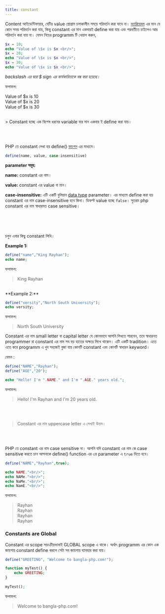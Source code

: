 ```yaml
---
title: constant
---
```


Content আইডেন্টিফায়ার, যেটির value প্রোগ্রাম চলাকালীন সময়ে পরিবর্তন করা যাবে না। [ভ্যারিয়েবল](variable.md) এর মান যে কোন সময় পরিবর্তন করা যায়, কিন্তু constant এর মান একবারই define করা যায় এবং পরবর্তীতে চাইলেও আর পরিবর্তন করা যায় না।
যেমন নিচের programm টি খেয়াল করুন,
```php
$x = 10;
echo "Value of \$x is $x <br/>";
$x = 20;
echo "Value of \$x is $x <br/>";
$x = 30;
echo "Value of \$x is $x <br/>";
```
_backslash এর দ্বারা $ sign এর কার্যকারিতাকে বন্ধ করা হয়েছে।_

ফলাফল:
> 
Value of $x is 10 <br/>Value of $x is 20 <br/>Value of $x is 30 <br/>


<br/>
> Constant হচ্ছে এক বিশেষ ধরনের variable যার মান একবার ই define করা যায়।

<br/><br/>

PHP তে constant লেখা হয় define() [ফাংশন](function.md) এর মাধ্যমে।

```php
define(name, value, case-insensitive)
```
**parameter সমূহ:**

**name:** constant এর নাম।

**value:** constant এর value বা মান।

**case-insensitive:** এটি একটি বুলিয়ান [data type](data_types.md) parameter। এর মাধ্যমে define করা হয় constant এর নাম case-insensitive হবে কিনা। ডিফল্ট value হচ্ছে `false`। সুতরাং php constant এর নাম স্বাধারমত case sensitive।



<br/><br/><br/>

চলুন এবার কিছু constant লিখি।

**Example 1:**

```php
define("name","King Rayhan");
echo name;
```
ফলাফল:
> King Rayhan

<br/>
**Example 2:**

```php
define("versity","North South University");
echo versity;
```
ফলাফল:
> North South University

Constant এর নাম small letter বা capital letter যে কোনভাবে আপনি লিখতে পারবেন, তবে স্বাধারনত programmer রা constant এর নাম সব বড় হাতের অক্ষরে লিখে থাকেন। এটি একটি tradition। এতে এতে করে programm এ খুব সহজেই বুজা যায় কোনটি constant এবং কোনটি স্বাধারন keyword।

যেমন :
```php
define("NAME","Rayhan");
define("AGE","20");

echo "Hello! I'm ".NAME." and I'm ".AGE." years old.";
```
ফলাফল:
> Hello! I'm Rayhan and I'm 20 years old.



<br/><br/>

> Constant এর নাম uppercase letter এ লেখাই উত্তম।

<br/><br/>



PHP তে constant এর নাম case sensitive না। আপনি যদি constant এর নাম কে case sensitive করতে চান আপনাকে define() function এর ৩য় parameter এ `true` দিতে হবে।

```php
define("NAME","Rayhan",true);

echo NAME."<br/>";
echo NAMe."<br/>";
echo NaMe."<br/>";
echo NamE."<br/>";
```

ফলাফল:
> Rayhan<br/>Rayhan<br/>Rayhan<br/>Rayhan<br/>


### Constants are Global
Constant এর scope সয়ংক্রীয়ভাবাই GLOBAL scope এ থাকে। অর্থাৎ programm এর কোন এক জায়গায় constant define করলে সেটা সব জায়গায় ব্যাবহার করা যায়।

```php
define("GREETING", "Welcome to bangla-php.com!");

function myTest() {
    echo GREETING;
}
 
myTest();
```

ফলাফল:
> Welcome to bangla-php.com!
